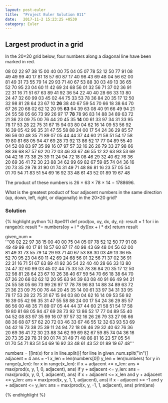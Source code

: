 ```yaml
---
layout: post-euler
title:  "Project Euler Solution 011"
date:   2017-11-2 15:23:25 +0530
category: Euler
---
```


<h2>Largest product in a grid</h2>
<div><p>In the 20×20 grid below, four numbers along a diagonal line have been marked in red.</p><p>
08 02 22 97 38 15 00 40 00 75 04 05 07 78 52 12 50 77 91 08<br/>
49 49 99 40 17 81 18 57 60 87 17 40 98 43 69 48 04 56 62 00<br/>
81 49 31 73 55 79 14 29 93 71 40 67 53 88 30 03 49 13 36 65<br/>
52 70 95 23 04 60 11 42 69 24 68 56 01 32 56 71 37 02 36 91<br/>
22 31 16 71 51 67 63 89 41 92 36 54 22 40 40 28 66 33 13 80<br/>
24 47 32 60 99 03 45 02 44 75 33 53 78 36 84 20 35 17 12 50<br/>
32 98 81 28 64 23 67 10 <span><b>26</b></span> 38 40 67 59 54 70 66 18 38 64 70<br/>
67 26 20 68 02 62 12 20 95 <span><b>63</b></span> 94 39 63 08 40 91 66 49 94 21<br/>
24 55 58 05 66 73 99 26 97 17 <span><b>78</b></span> 78 96 83 14 88 34 89 63 72<br/>
21 36 23 09 75 00 76 44 20 45 35 <span><b>14</b></span> 00 61 33 97 34 31 33 95<br/>
78 17 53 28 22 75 31 67 15 94 03 80 04 62 16 14 09 53 56 92<br/>
16 39 05 42 96 35 31 47 55 58 88 24 00 17 54 24 36 29 85 57<br/>
86 56 00 48 35 71 89 07 05 44 44 37 44 60 21 58 51 54 17 58<br/>
19 80 81 68 05 94 47 69 28 73 92 13 86 52 17 77 04 89 55 40<br/>
04 52 08 83 97 35 99 16 07 97 57 32 16 26 26 79 33 27 98 66<br/>
88 36 68 87 57 62 20 72 03 46 33 67 46 55 12 32 63 93 53 69<br/>
04 42 16 73 38 25 39 11 24 94 72 18 08 46 29 32 40 62 76 36<br/>
20 69 36 41 72 30 23 88 34 62 99 69 82 67 59 85 74 04 36 16<br/>
20 73 35 29 78 31 90 01 74 31 49 71 48 86 81 16 23 57 05 54<br/>
01 70 54 71 83 51 54 69 16 92 33 48 61 43 52 01 89 19 67 48<br/></p><p>The product of these numbers is 26 × 63 × 78 × 14 = 1788696.</p><p>What is the greatest product of four adjacent numbers in the same direction (up, down, left, right, or diagonally) in the 20×20 grid?</p></div>

### Solution

{% highlight python %}
#pe011
def prod(ox, oy, dx, dy, n):
	result = 1
	for i in range(n):
		result *= numbers[oy + i * dy][ox + i * dx]
	return result

given_num = '''08 02 22 97 38 15 00 40 00 75 04 05 07 78 52 12 50 77 91 08
49 49 99 40 17 81 18 57 60 87 17 40 98 43 69 48 04 56 62 00
81 49 31 73 55 79 14 29 93 71 40 67 53 88 30 03 49 13 36 65
52 70 95 23 04 60 11 42 69 24 68 56 01 32 56 71 37 02 36 91
22 31 16 71 51 67 63 89 41 92 36 54 22 40 40 28 66 33 13 80
24 47 32 60 99 03 45 02 44 75 33 53 78 36 84 20 35 17 12 50
32 98 81 28 64 23 67 10 26 38 40 67 59 54 70 66 18 38 64 70
67 26 20 68 02 62 12 20 95 63 94 39 63 08 40 91 66 49 94 21
24 55 58 05 66 73 99 26 97 17 78 78 96 83 14 88 34 89 63 72
21 36 23 09 75 00 76 44 20 45 35 14 00 61 33 97 34 31 33 95
78 17 53 28 22 75 31 67 15 94 03 80 04 62 16 14 09 53 56 92
16 39 05 42 96 35 31 47 55 58 88 24 00 17 54 24 36 29 85 57
86 56 00 48 35 71 89 07 05 44 44 37 44 60 21 58 51 54 17 58
19 80 81 68 05 94 47 69 28 73 92 13 86 52 17 77 04 89 55 40
04 52 08 83 97 35 99 16 07 97 57 32 16 26 26 79 33 27 98 66
88 36 68 87 57 62 20 72 03 46 33 67 46 55 12 32 63 93 53 69
04 42 16 73 38 25 39 11 24 94 72 18 08 46 29 32 40 62 76 36
20 69 36 41 72 30 23 88 34 62 99 69 82 67 59 85 74 04 36 16
20 73 35 29 78 31 90 01 74 31 49 71 48 86 81 16 23 57 05 54
01 70 54 71 83 51 54 69 16 92 33 48 61 43 52 01 89 19 67 48'''

numbers = [[int(x) for x in line.split()] for line in given_num.split("\n")]
adjacent = 4
ans = -1
x_len = len(numbers[0])
y_len = len(numbers)
for y in range(y_len):
		for x in range(x_len):
			if x + adjacent <= x_len:
				ans = max(prod(x, y,  1, 0, adjacent), ans)
			if y + adjacent <= y_len:
				ans = max(prod(x, y,  0, 1, adjacent), ans)
			if x + adjacent <= x_len and y + adjacent <= y_len:
				ans = max(prod(x, y,  1, 1, adjacent), ans)
			if x - adjacent >= -1    and y + adjacent <= y_len:
				ans = max(prod(x, y, -1, 1, adjacent), ans)
print(ans)


{% endhighlight %}
